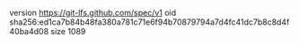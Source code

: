 version https://git-lfs.github.com/spec/v1
oid sha256:ed1ca7b84b48fa380a781c71e6f94b70879794a7d4fc41dc7b8c8d4f40ba4d08
size 1089
